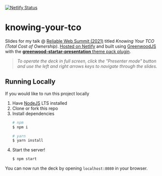[![Netlify Status](https://api.netlify.com/api/v1/badges/a16a75fe-bf67-4edb-a160-63cacd943752/deploy-status)](https://app.netlify.com/sites/practical-goldberg-a5ae74/deploys)

# knowing-your-tco

Slides for my talk @ [Reliable Web Summit (2021)](https://reliablewebsummit.com/) titled _Knowing Your TCO (Total Cost of Ownership)_.  [Hosted on Netlify]() and built using [GreenwoodJS](https://www.greenwoodjs.io/) with the [**greenwood-startar-presentation** theme pack plugin](https://github.com/thescientist13/greenwood-starter-presentation/).

> _To operate the deck in full screen, click the "Presenter mode" button and use the left and right arrows keys to navigate through the slides._

## Running Locally

If you would like to run this project locally
1. Have [NodeJS](https://nodejs.org/) LTS installed
1. Clone or fork this repo
1. Install dependencies
    ```sh
    # npm
    $ npm i

    # yarn
    $ yarn install
    ```
1. Start the server!
    ```sh
    $ npm start
    ```

You can now run the deck by opening `localhost:8080` in your browser.